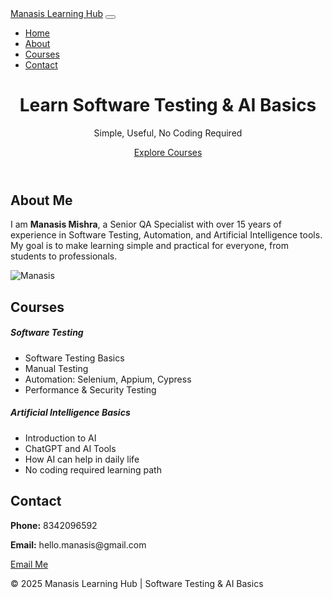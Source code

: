 <html lang="en">
<head>
  <meta charset="UTF-8">
  <meta name="viewport" content="width=device-width, initial-scale=1.0">
  <title>Manasis Tutorials – Software Testing & AI Basics</title>
  <!-- Bootstrap CSS -->
  <link href="https://cdn.jsdelivr.net/npm/bootstrap@5.3.3/dist/css/bootstrap.min.css" rel="stylesheet">
</head>
<body>
  <!-- Navbar -->
  <nav class="navbar navbar-expand-lg navbar-dark bg-primary">
    <div class="container">
      <a class="navbar-brand fw-bold" href="#home">Manasis Learning Hub</a>
      <button class="navbar-toggler" type="button" data-bs-toggle="collapse" data-bs-target="#navbarNav">
        <span class="navbar-toggler-icon"></span>
      </button>
      <div class="collapse navbar-collapse" id="navbarNav">
        <ul class="navbar-nav ms-auto">
          <li class="nav-item"><a class="nav-link" href="#home">Home</a></li>
          <li class="nav-item"><a class="nav-link" href="#about">About</a></li>
          <li class="nav-item"><a class="nav-link" href="#courses">Courses</a></li>
          <li class="nav-item"><a class="nav-link" href="#contact">Contact</a></li>
        </ul>
      </div>
    </div>
  </nav>

  <!-- Hero Section -->
  <header class="bg-light text-dark text-center py-5" id="home">
    <div class="container">
      <h1 class="display-4 fw-bold">Learn Software Testing & AI Basics</h1>
      <p class="lead">Simple, Useful, No Coding Required</p>
      <a href="#courses" class="btn btn-primary btn-lg mt-3">Explore Courses</a>
    </div>
  </header>

  <!-- About Section -->
  <section class="py-5" id="about">
    <div class="container">
      <div class="row align-items-center">
        <div class="col-md-6">
          <h2>About Me</h2>
          <p>I am <strong>Manasis Mishra</strong>, a Senior QA Specialist with over 15 years of experience in Software Testing, Automation, and Artificial Intelligence tools. My goal is to make learning simple and practical for everyone, from students to professionals.</p>
        </div>
        <div class="col-md-6 text-center">
          <img src="https://via.placeholder.com/400x250" alt="Manasis" class="img-fluid rounded shadow">
        </div>
      </div>
    </div>
  </section>

  <!-- Courses Section -->
  <section class="bg-light py-5" id="courses">
    <div class="container">
      <h2 class="text-center mb-4">Courses</h2>
      <div class="row g-4">
        <div class="col-md-6">
          <div class="card h-100 shadow-sm">
            <div class="card-body">
              <h5 class="card-title">Software Testing</h5>
              <ul>
                <li>Software Testing Basics</li>
                <li>Manual Testing</li>
                <li>Automation: Selenium, Appium, Cypress</li>
                <li>Performance & Security Testing</li>
              </ul>
            </div>
          </div>
        </div>
        <div class="col-md-6">
          <div class="card h-100 shadow-sm">
            <div class="card-body">
              <h5 class="card-title">Artificial Intelligence Basics</h5>
              <ul>
                <li>Introduction to AI</li>
                <li>ChatGPT and AI Tools</li>
                <li>How AI can help in daily life</li>
                <li>No coding required learning path</li>
              </ul>
            </div>
          </div>
        </div>
      </div>
    </div>
  </section>

  <!-- Contact Section -->
  <section class="py-5" id="contact">
    <div class="container text-center">
      <h2>Contact</h2>
      <p class="mb-1"><strong>Phone:</strong> 8342096592</p>
      <p><strong>Email:</strong> hello.manasis@gmail.com</p>
      <a href="mailto:hello.manasis@gmail.com" class="btn btn-outline-primary">Email Me</a>
    </div>
  </section>

  <!-- Footer -->
  <footer class="bg-primary text-white text-center py-3">
    <p class="mb-0">&copy; 2025 Manasis Learning Hub | Software Testing & AI Basics</p>
  </footer>

  <!-- Bootstrap JS -->
  <script src="https://cdn.jsdelivr.net/npm/bootstrap@5.3.3/dist/js/bootstrap.bundle.min.js"></script>
</body>
</html>
